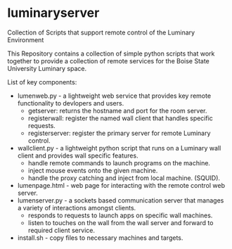 # luminaryserver
Collection of Scripts that support remote control of the Luminary Environment

This Repository contains a collection of simple python scripts that work together to provide a collection of remote services for the Boise State University Luminary space.

List of key components:
- lumenweb.py - a lightweight web service that provides key remote functionality to devlopers and users.
  - getserver: returns the hostname and port for the room server.
  - registerwall: register the named wall client that handles specific requests.
  - registerserver: register the primary server for remote Luminary control.
- wallclient.py - a lightweight python script that runs on a Luminary wall client and provides wall specific features.
  - handle remote commands to launch programs on the machine.
  - inject mouse events onto the given machine.
  - handle the proxy catching and inject from local machine. (SQUID).
- lumenpage.html - web page for interacting with the remote control web server.
- lumenserver.py - a sockets based communication server that manages a variety of interactions amongst clients.
  - responds to requests to launch apps on specific wall machines.
  - listen to touches on the wall from the wall server and forward to required client service.
- install.sh - copy files to necessary machines and targets.
